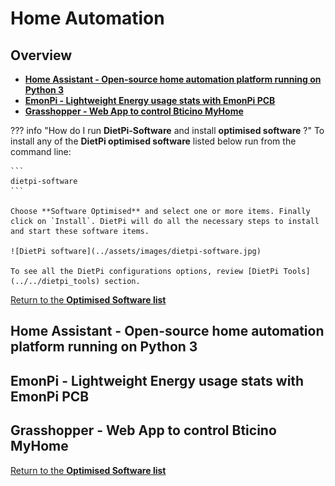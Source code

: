 # Home Automation

## Overview

- [**Home Assistant - Open-source home automation platform running on Python 3**](#home-assistant-open-source-home-automation-platform-running-on-python-3)
- [**EmonPi - Lightweight Energy usage stats with EmonPi PCB**](#emonpi-lightweight-energy-usage-stats-with-emonpi-pcb)
- [**Grasshopper - Web App to control Bticino MyHome**](#grasshopper-web-app-to-control-bticino-myhome)

??? info "How do I run **DietPi-Software** and install **optimised software** ?"
    To install any of the **DietPi optimised software** listed below run from the command line:

    ```
    dietpi-software
    ```

    Choose **Software Optimised** and select one or more items. Finally click on `Install`. DietPi will do all the necessary steps to install and start these software items.

    ![DietPi software](../assets/images/dietpi-software.jpg)

    To see all the DietPi configurations options, review [DietPi Tools](../../dietpi_tools) section.

[Return to the **Optimised Software list**](../../dietpi_optimised_software)

## Home Assistant - Open-source home automation platform running on Python 3

## EmonPi - Lightweight Energy usage stats with EmonPi PCB

## Grasshopper - Web App to control Bticino MyHome

[Return to the **Optimised Software list**](../../dietpi_optimised_software)
